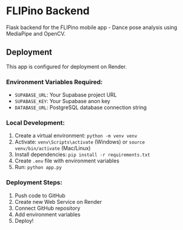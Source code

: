 # FLIPino Backend

Flask backend for the FLIPino mobile app - Dance pose analysis using MediaPipe and OpenCV.

## Deployment

This app is configured for deployment on Render.

### Environment Variables Required:
- `SUPABASE_URL`: Your Supabase project URL
- `SUPABASE_KEY`: Your Supabase anon key
- `DATABASE_URL`: PostgreSQL database connection string

### Local Development:
1. Create a virtual environment: `python -m venv venv`
2. Activate: `venv\Scripts\activate` (Windows) or `source venv/bin/activate` (Mac/Linux)
3. Install dependencies: `pip install -r requirements.txt`
4. Create `.env` file with environment variables
5. Run: `python app.py`

### Deployment Steps:
1. Push code to GitHub
2. Create new Web Service on Render
3. Connect GitHub repository
4. Add environment variables
5. Deploy!
